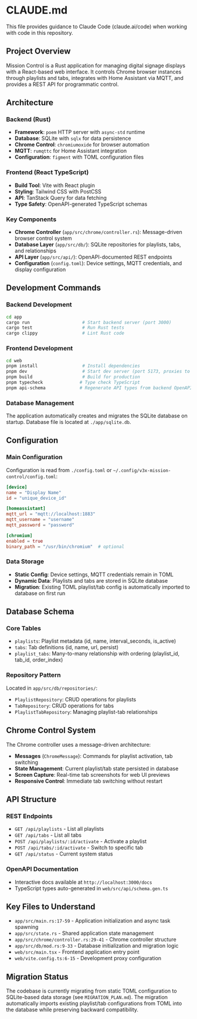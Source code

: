 # CLAUDE.md

This file provides guidance to Claude Code (claude.ai/code) when working with code in this repository.

## Project Overview

Mission Control is a Rust application for managing digital signage displays with a React-based web interface. It controls Chrome browser instances through playlists and tabs, integrates with Home Assistant via MQTT, and provides a REST API for programmatic control.

## Architecture

### Backend (Rust)
- **Framework**: `poem` HTTP server with `async-std` runtime
- **Database**: SQLite with `sqlx` for data persistence
- **Chrome Control**: `chromiumoxide` for browser automation
- **MQTT**: `rumqttc` for Home Assistant integration
- **Configuration**: `figment` with TOML configuration files

### Frontend (React TypeScript)
- **Build Tool**: Vite with React plugin
- **Styling**: Tailwind CSS with PostCSS
- **API**: TanStack Query for data fetching
- **Type Safety**: OpenAPI-generated TypeScript schemas

### Key Components
- **Chrome Controller** (`app/src/chrome/controller.rs`): Message-driven browser control system
- **Database Layer** (`app/src/db/`): SQLite repositories for playlists, tabs, and relationships
- **API Layer** (`app/src/api/`): OpenAPI-documented REST endpoints
- **Configuration** (`config.toml`): Device settings, MQTT credentials, and display configuration

## Development Commands

### Backend Development
```bash
cd app
cargo run                    # Start backend server (port 3000)
cargo test                   # Run Rust tests
cargo clippy                 # Lint Rust code
```

### Frontend Development
```bash
cd web
pnpm install                 # Install dependencies
pnpm dev                     # Start dev server (port 5173, proxies to backend)
pnpm build                   # Build for production
pnpm typecheck              # Type check TypeScript
pnpm api-schema             # Regenerate API types from backend OpenAPI spec
```

### Database Management
The application automatically creates and migrates the SQLite database on startup. Database file is located at `./app/sqlite.db`.

## Configuration

### Main Configuration
Configuration is read from `./config.toml` or `~/.config/v3x-mission-control/config.toml`:

```toml
[device]
name = "Display Name"
id = "unique_device_id"

[homeassistant]
mqtt_url = "mqtt://localhost:1883"
mqtt_username = "username"
mqtt_password = "password"

[chromium]
enabled = true
binary_path = "/usr/bin/chromium"  # optional
```

### Data Storage
- **Static Config**: Device settings, MQTT credentials remain in TOML
- **Dynamic Data**: Playlists and tabs are stored in SQLite database
- **Migration**: Existing TOML playlist/tab config is automatically imported to database on first run

## Database Schema

### Core Tables
- `playlists`: Playlist metadata (id, name, interval_seconds, is_active)
- `tabs`: Tab definitions (id, name, url, persist)
- `playlist_tabs`: Many-to-many relationship with ordering (playlist_id, tab_id, order_index)

### Repository Pattern
Located in `app/src/db/repositories/`:
- `PlaylistRepository`: CRUD operations for playlists
- `TabRepository`: CRUD operations for tabs
- `PlaylistTabRepository`: Managing playlist-tab relationships

## Chrome Control System

The Chrome controller uses a message-driven architecture:
- **Messages** (`ChromeMessage`): Commands for playlist activation, tab switching
- **State Management**: Current playlist/tab state persisted in database
- **Screen Capture**: Real-time tab screenshots for web UI previews
- **Responsive Control**: Immediate tab switching without restart

## API Structure

### REST Endpoints
- `GET /api/playlists` - List all playlists
- `GET /api/tabs` - List all tabs  
- `POST /api/playlists/:id/activate` - Activate a playlist
- `POST /api/tabs/:id/activate` - Switch to specific tab
- `GET /api/status` - Current system status

### OpenAPI Documentation
- Interactive docs available at `http://localhost:3000/docs`
- TypeScript types auto-generated in `web/src/api/schema.gen.ts`

## Key Files to Understand

- `app/src/main.rs:17-59` - Application initialization and async task spawning
- `app/src/state.rs` - Shared application state management
- `app/src/chrome/controller.rs:29-41` - Chrome controller structure
- `app/src/db/mod.rs:9-33` - Database initialization and migration logic
- `web/src/main.tsx` - Frontend application entry point
- `web/vite.config.ts:6-15` - Development proxy configuration

## Migration Status

The codebase is currently migrating from static TOML configuration to SQLite-based data storage (see `MIGRATION_PLAN.md`). The migration automatically imports existing playlist/tab configurations from TOML into the database while preserving backward compatibility.